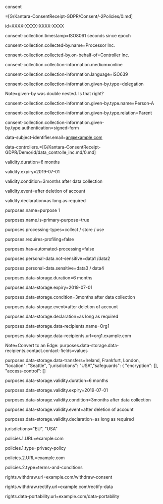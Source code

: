 consent

=[G/Kantara-ConsentReceipt-GDPR/Consent/-2Policies/0.md]

id=XXXX-XXXX-XXXX-XXXX

consent-collection.timestamp=ISO8061 seconds since epoch

consent-collection.collected-by.name=Processor Inc.

consent-collection.collected-by.on-behalf-of=Controller Inc.

consent-collection.collection-information.medium=online

consent-collection.collection-information.language=ISO639

consent-collection.collection-information.given-by.type=delegation

Note=given-by was double nested.  Is that right?

consent-collection.collection-information.given-by.type.name=Person-A

consent-collection.collection-information.given-by.type.relation=Parent

consent-collection.collection-information.given-by.type.authentication=signed-form

data-subject-identifier.email=an@example.com

data-controllers.=[G/Kantara-ConsentReceipt-GDPR/Demo/id/data_controlle_inc.md/0.md]

validity.duration=6 months

validity.expiry=2019-07-01

validity.condition=3months after data collection

validity.event=after deletion of account

validity.declaration=as long as required

purposes.name=purpose 1

purposes.name.is-primary-purpose=true

purposes.processing-types=collect / store / use

purposes.requires-profiling=false

purposes.has-automated-processing=false

purposes.personal-data.not-sensitive=data1 /data2

purposes.personal-data.sensitive=data3 / data4

purposes.data-storage.duration=6 months

purposes.data-storage.expiry=2019-07-01

purposes.data-storage.condition=3months after data collection

purposes.data-storage.event=after deletion of account

purposes.data-storage.declaration=as long as required

purposes.data-storage.data-recipients.name=Org1

purposes.data-storage.data-recipients.url=org1.example.com

Note=Convert to an Edge:
purposes.data-storage.data-recipients.contact.contact-fields=values

purposes.data-storage.data-transfers=Ireland, Frankfurt, London, "location": "Seattle", "jurisdictions": "USA","safeguards": { "encryption": [], "access-control": []

purposes.data-storage.validity.duration=6 months

purposes.data-storage.validity.expiry=2019-07-01

purposes.data-storage.validity.condition=3months after data collection

purposes.data-storage.validity.event=after deletion of account

purposes.data-storage.validity.declaration=as long as required

jurisdictions="EU", "USA"

policies.1.URL=example.com

policies.1.type=privacy-policy

policies.2.URL=example.com

policies.2.type=terms-and-conditions

rights.withdraw.url=example.com/withdraw-consent

rights.withdraw.rectify.url=example.com/rectify-data

rights.data-portability.url=example.com/data-portability